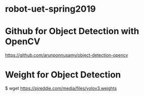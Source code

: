 # robot-uet-spring2019

# Github for Object Detection with OpenCV
https://github.com/arunponnusamy/object-detection-opencv

# Weight for Object Detection
$ wget https://pjreddie.com/media/files/yolov3.weights
